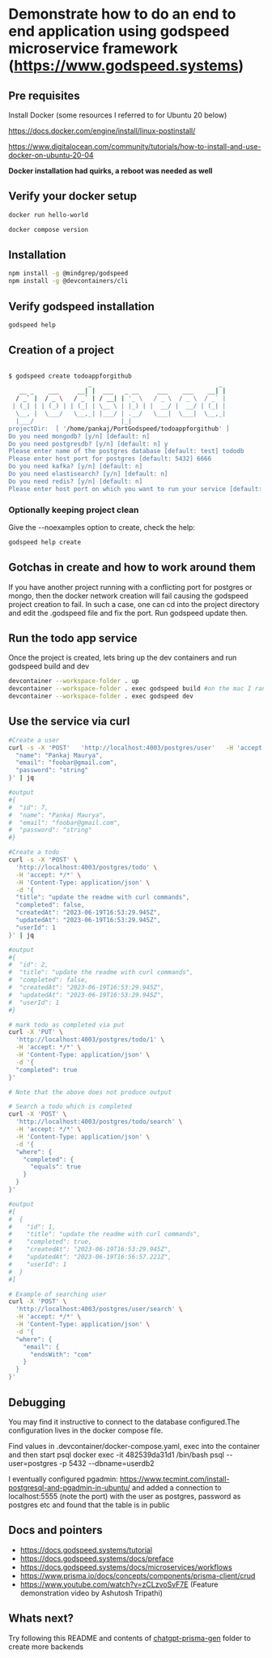 # Demonstrate how to do an end to end application using godspeed microservice framework (https://www.godspeed.systems)

## Pre requisites
Install Docker (some resources I referred to for Ubuntu 20 below)

https://docs.docker.com/engine/install/linux-postinstall/

https://www.digitalocean.com/community/tutorials/how-to-install-and-use-docker-on-ubuntu-20-04

__Docker installation had quirks, a reboot was needed as well__


## Verify your docker setup
```bash
docker run hello-world

docker compose version
```

## Installation

```bash
npm install -g @mindgrep/godspeed
npm install -g @devcontainers/cli
```

## Verify godspeed installation
```bash
godspeed help
```

## Creation of a project 
```bash

$ godspeed create todoappforgithub
                      _                                   _ 
   __ _    ___     __| |  ___   _ __     ___    ___    __| |
  / _` |  / _ \   / _` | / __| | '_ \   / _ \  / _ \  / _` |
 | (_| | | (_) | | (_| | \__ \ | |_) | |  __/ |  __/ | (_| |
  \__, |  \___/   \__,_| |___/ | .__/   \___|  \___|  \__,_|
  |___/                        |_|                           
projectDir:  [ '/home/pankaj/PortGodspeed/todoappforgithub' ]
Do you need mongodb? [y/n] [default: n] 
Do you need postgresdb? [y/n] [default: n] y
Please enter name of the postgres database [default: test] tododb
Please enter host port for postgres [default: 5432] 6666
Do you need kafka? [y/n] [default: n] 
Do you need elastisearch? [y/n] [default: n] 
Do you need redis? [y/n] [default: n] 
Please enter host port on which you want to run your service [default: 3000] 6000

```

### Optionally keeping project clean

Give the --noexamples option to create, check the help:

```bash
godspeed help create

```

## Gotchas in create and how to work around them

If you have another project running with a conflicting port for postgres or mongo, then the docker network creation will fail causing the godspeed project creation to fail. In such a case, one can cd into the project directory and edit the .godspeed file and fix the port. Run godspeed update then.


## Run the todo app service

Once the project is created, lets bring up the dev containers and run godspeed build and dev

```bash
devcontainer --workspace-folder . up
devcontainer --workspace-folder . exec godspeed build #on the mac I ran [devcontainer exec --workspace-folder . godspeed build]
devcontainer --workspace-folder . exec godspeed dev
```

## Use the service via curl

```bash
#Create a user
curl -s -X 'POST'   'http://localhost:4003/postgres/user'   -H 'accept: */*'   -H 'Content-Type: application/json'   -d '{
  "name": "Pankaj Maurya",
  "email": "foobar@gmail.com",
  "password": "string"
}' | jq

#output
#{
#  "id": 7,
#  "name": "Pankaj Maurya",
#  "email": "foobar@gmail.com",
#  "password": "string"
#}

#Create a todo
curl -s -X 'POST' \
  'http://localhost:4003/postgres/todo' \
  -H 'accept: */*' \
  -H 'Content-Type: application/json' \
  -d '{
  "title": "update the readme with curl commands",
  "completed": false,
  "createdAt": "2023-06-19T16:53:29.945Z",
  "updatedAt": "2023-06-19T16:53:29.945Z",
  "userId": 1
}' | jq

#output
#{
#  "id": 2,
#  "title": "update the readme with curl commands",
#  "completed": false,
#  "createdAt": "2023-06-19T16:53:29.945Z",
#  "updatedAt": "2023-06-19T16:53:29.945Z",
#  "userId": 1
#}

# mark todo as completed via put
curl -X 'PUT' \
  'http://localhost:4003/postgres/todo/1' \
  -H 'accept: */*' \
  -H 'Content-Type: application/json' \
  -d '{
  "completed": true
}'

# Note that the above does not produce output

# Search a todo which is completed
curl -X 'POST' \
  'http://localhost:4003/postgres/todo/search' \
  -H 'accept: */*' \
  -H 'Content-Type: application/json' \
  -d '{
  "where": {
    "completed": {
      "equals": true
    }
  }
}'

#output
#[
#  {
#    "id": 1,
#    "title": "update the readme with curl commands",
#    "completed": true,
#    "createdAt": "2023-06-19T16:53:29.945Z",
#    "updatedAt": "2023-06-19T16:56:57.221Z",
#    "userId": 1
#  }
#]

# Example of searching user
curl -X 'POST' \
  'http://localhost:4003/postgres/user/search' \
  -H 'accept: */*' \
  -H 'Content-Type: application/json' \
  -d '{
  "where": {
    "email": {
      "endsWith": "com"
    }
  }
}'

```

## Debugging

You may find it instructive to connect to the database configured.The configuration lives in the docker compose file.

Find values in .devcontainer/docker-compose.yaml, exec into the container and then start psql
docker exec -it 482539da31d1 /bin/bash
psql --user=postgres -p 5432 --dbname=userdb2

I eventually configured pgadmin:
https://www.tecmint.com/install-postgresql-and-pgadmin-in-ubuntu/
and added a connection to localhost:5555 (note the port) with the user as postgres,  password as postgres etc and found that the table is in public


## Docs and pointers
- https://docs.godspeed.systems/tutorial
- https://docs.godspeed.systems/docs/preface
- https://docs.godspeed.systems/docs/microservices/workflows
- https://www.prisma.io/docs/concepts/components/prisma-client/crud
- https://www.youtube.com/watch?v=zCLzvoSvF7E (Feature demonstration video by Ashutosh Tripathi)

## Whats next? 
Try following this README and contents of [chatgpt-prisma-gen](https://github.com/pankajmaurya/todoapp/tree/main/chatgpt-prisma-gen) folder to create more backends
